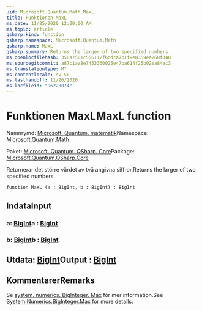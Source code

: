 ```yaml
---
uid: Microsoft.Quantum.Math.MaxL
title: Funktionen MaxL
ms.date: 11/25/2020 12:00:00 AM
ms.topic: article
qsharp.kind: function
qsharp.namespace: Microsoft.Quantum.Math
qsharp.name: MaxL
qsharp.summary: Returns the larger of two specified numbers.
ms.openlocfilehash: 356a7501c556112f6ddca7b1f9e8359ea268f348
ms.sourcegitcommit: a87c1aa8e7453360025e47ba614f25b02ea84ec3
ms.translationtype: MT
ms.contentlocale: sv-SE
ms.lasthandoff: 11/26/2020
ms.locfileid: "96228074"
---
```

# <a name="maxl-function"></a><span data-ttu-id="c26d5-102">Funktionen MaxL</span><span class="sxs-lookup"><span data-stu-id="c26d5-102">MaxL function</span></span>

<span data-ttu-id="c26d5-103">Namnrymd: [Microsoft. Quantum. matematik](xref:Microsoft.Quantum.Math)</span><span class="sxs-lookup"><span data-stu-id="c26d5-103">Namespace: [Microsoft.Quantum.Math](xref:Microsoft.Quantum.Math)</span></span>

<span data-ttu-id="c26d5-104">Paket: [Microsoft. Quantum. QSharp. Core](https://nuget.org/packages/Microsoft.Quantum.QSharp.Core)</span><span class="sxs-lookup"><span data-stu-id="c26d5-104">Package: [Microsoft.Quantum.QSharp.Core](https://nuget.org/packages/Microsoft.Quantum.QSharp.Core)</span></span>


<span data-ttu-id="c26d5-105">Returnerar det större värdet av två angivna siffror.</span><span class="sxs-lookup"><span data-stu-id="c26d5-105">Returns the larger of two specified numbers.</span></span>

```qsharp
function MaxL (a : BigInt, b : BigInt) : BigInt
```


## <a name="input"></a><span data-ttu-id="c26d5-106">Indata</span><span class="sxs-lookup"><span data-stu-id="c26d5-106">Input</span></span>

### <a name="a--bigint"></a><span data-ttu-id="c26d5-107">a: [BigInt](xref:microsoft.quantum.lang-ref.bigint)</span><span class="sxs-lookup"><span data-stu-id="c26d5-107">a : [BigInt](xref:microsoft.quantum.lang-ref.bigint)</span></span>




### <a name="b--bigint"></a><span data-ttu-id="c26d5-108">b: [BigInt](xref:microsoft.quantum.lang-ref.bigint)</span><span class="sxs-lookup"><span data-stu-id="c26d5-108">b : [BigInt](xref:microsoft.quantum.lang-ref.bigint)</span></span>





## <a name="output--bigint"></a><span data-ttu-id="c26d5-109">Utdata: [BigInt](xref:microsoft.quantum.lang-ref.bigint)</span><span class="sxs-lookup"><span data-stu-id="c26d5-109">Output : [BigInt](xref:microsoft.quantum.lang-ref.bigint)</span></span>



## <a name="remarks"></a><span data-ttu-id="c26d5-110">Kommentarer</span><span class="sxs-lookup"><span data-stu-id="c26d5-110">Remarks</span></span>

<span data-ttu-id="c26d5-111">Se [system. numerics. BigInteger. Max](https://docs.microsoft.com/dotnet/api/system.numerics.biginteger.max) för mer information.</span><span class="sxs-lookup"><span data-stu-id="c26d5-111">See [System.Numerics.BigInteger.Max](https://docs.microsoft.com/dotnet/api/system.numerics.biginteger.max) for more details.</span></span>
